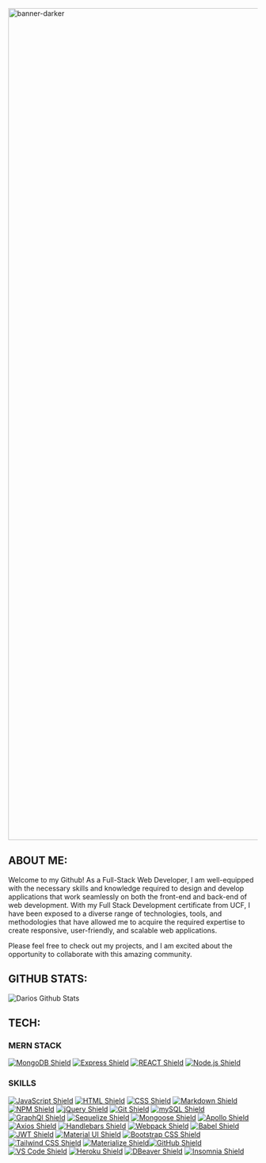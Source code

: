 <img width="1680" alt="banner-darker" src="https://user-images.githubusercontent.com/119917056/230643230-07f89f45-109d-4fb2-b1f9-fafcd1143d2e.svg">


## ABOUT ME:
Welcome to my Github! As a Full-Stack Web Developer, I am well-equipped with the necessary skills and knowledge required to design and develop applications that work seamlessly on both the front-end and back-end of web development. With my Full Stack Development certificate from UCF, I have been exposed to a diverse range of technologies, tools, and methodologies that have allowed me to acquire the required expertise to create responsive, user-friendly, and scalable web applications.

Please feel free to check out my projects, and I am excited about the opportunity to collaborate with this amazing community.




## GITHUB STATS:
![Darios Github Stats](https://github-readme-stats.vercel.app/api?username=DarioElao&show_icons=true&icon_color=FDCA00&bg_color=232323&text_color=D9D9D9&title_color=D9D9D9&border_color=232323)


## TECH:

### MERN STACK

[![MongoDB Shield](https://img.shields.io/badge/MongoDB-47A248?&style=for-the-badge&logo=mongodb&logoColor=white)](https://www.mongodb.com/) [![Express Shield](https://img.shields.io/badge/Express-000000?&style=for-the-badge&logo=express&logoColor=white)](http://expressjs.com/) [![REACT Shield](https://img.shields.io/badge/React-222222?&style=for-the-badge&logo=react)](https://reactjs.org/) [![Node.js Shield](https://img.shields.io/badge/Node.js-339933?&style=for-the-badge&logo=node.js&logoColor=white)](https://nodejs.org/en/) 

### SKILLS

[![JavaScript Shield](https://img.shields.io/badge/JavaScript_ES6+-F7DF1E?&style=for-the-badge&logo=javascript&logoColor=272727)](https://developer.mozilla.org/en-US/docs/Web/JavaScript) [![HTML Shield](https://img.shields.io/badge/HTML5-E34F26?&style=for-the-badge&logo=html5&logoColor=white)](https://developer.mozilla.org/en-US/docs/Glossary/HTML5) [![CSS Shield](https://img.shields.io/badge/CSS-1572B6?&style=for-the-badge&logo=css3&logoColor=white)](https://developer.mozilla.org/en-US/docs/Web/CSS) [![Markdown Shield](https://img.shields.io/badge/Markdown-000000?&style=for-the-badge&logo=markdown)](https://www.markdownguide.org/) [![NPM Shield](https://img.shields.io/badge/NPM-333333?&style=for-the-badge&logo=npm&logoColor=white)](https://www.npmjs.com/) [![jQuery Shield](https://img.shields.io/badge/jQuery-0769AD?&style=for-the-badge&logo=jquery&logoColor=white)](https://jquery.com/) [![Git Shield](https://img.shields.io/badge/GIT-F05033?&style=for-the-badge&logo=git&logoColor=white)](https://git-scm.com/) [![mySQL Shield](https://img.shields.io/badge/mySQL-4479A1?&style=for-the-badge&logo=mysql&logoColor=white)](https://www.mysql.com/) [![GraphQl Shield](https://img.shields.io/badge/GraphQl-E10098?&style=for-the-badge&logo=graphql&logoColor=white)](https://graphql.org/) [![Sequelize Shield](https://img.shields.io/badge/Sequelize-52B0E7?&style=for-the-badge&logo=sequelize&logoColor=white)](https://sequelize.org/) [![Mongoose Shield](https://img.shields.io/badge/Mongoose-AA2929?&style=for-the-badge&logo=matrix&logoColor=white)](https://mongoosejs.com/) [![Apollo Shield](https://img.shields.io/badge/Apollo-311C87?&style=for-the-badge&logo=apollographql&logoColor=white)](https://www.apollographql.com/) [![Axios Shield](https://img.shields.io/badge/Axios-5A29E4?&style=for-the-badge&logo=axios&logoColor=white)](https://axios-http.com/) [![Handlebars Shield](https://img.shields.io/badge/Handlebars-E34F26?&style=for-the-badge&logo=handlebars.js&logoColor=white)](https://handlebarsjs.com/) [![Webpack Shield](https://img.shields.io/badge/WebPack-8DD6F9?&style=for-the-badge&logo=webpack&logoColor=333333)](https://webpack.js.org/) [![Babel Shield](https://img.shields.io/badge/Babel-F9DC3E?&style=for-the-badge&logo=babel&logoColor=333333)](https://babeljs.io/) [![JWT Shield](https://img.shields.io/badge/JSON_Web_Tokens-000000?&style=for-the-badge&logo=jsonwebtokens&logoColor=white)](https://jwt.io/) [![Material UI Shield](https://img.shields.io/badge/Material_UI-007FFF?&style=for-the-badge&logo=mui&logoColor=white)](https://mui.com/) [![Bootstrap CSS Shield](https://img.shields.io/badge/Bootstrap_CSS-7952B3?&style=for-the-badge&logo=bootstrap&logoColor=white)](https://getbootstrap.com/) [![Tailwind CSS Shield](https://img.shields.io/badge/Tailwind_CSS-06B6D4?&style=for-the-badge&logo=tailwindcss&logoColor=white)](https://tailwindcss.com/) [![Materialize Shield](https://img.shields.io/badge/Materialize_CSS-eb7374?&style=for-the-badge&logo=matomo&logoColor=white)](https://materializecss.com/)[![GitHub Shield](https://img.shields.io/badge/GitHub-121011?&style=for-the-badge&logo=github&logoColor=white)](https://github.com/) [![VS Code Shield](https://img.shields.io/badge/VS_Code-007ACC?&style=for-the-badge&logo=visual-studio-code&logoColor=white)](https://code.visualstudio.com/) [![Heroku Shield](https://img.shields.io/badge/Heroku-430098?&style=for-the-badge&logo=heroku&logoColor=white)](https://www.heroku.com/what)  [![DBeaver Shield](https://img.shields.io/badge/DBeaver-58bbbd?&style=for-the-badge&logo=datadog&logoColor=white)](https://dbeaver.io/) [![Insomnia Shield](https://img.shields.io/badge/Insomnia-4000BF?&style=for-the-badge&logo=insomnia&logoColor=white)](https://docs.insomnia.rest/)
<!--
**DarioElao/DarioElao** is a ✨ _special_ ✨ repository because its `README.md` (this file) appears on your GitHub profile.

Here are some ideas to get you started:

- 🔭 I’m currently working on ...
- 🌱 I’m currently learning ...
- 👯 I’m looking to collaborate on ...
- 🤔 I’m looking for help with ...
- 💬 Ask me about ...
- 📫 How to reach me: ...
- 😄 Pronouns: ...
- ⚡ Fun fact: ...
-->
